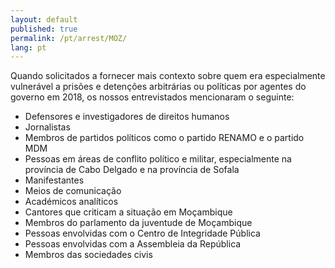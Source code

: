 ```yaml
---
layout: default
published: true
permalink: /pt/arrest/MOZ/
lang: pt
---
```


Quando solicitados a fornecer mais contexto sobre quem era especialmente vulnerável a prisões e detenções arbitrárias ou políticas por agentes do governo em 2018, os nossos entrevistados mencionaram o seguinte:
-	Defensores e investigadores de direitos humanos
-	Jornalistas
-	Membros de partidos políticos como o partido RENAMO e o partido MDM
-	Pessoas em áreas de conflito político e militar, especialmente na província de Cabo Delgado e na província de Sofala
-	Manifestantes
-	Meios de comunicação
-	Académicos analíticos
-	Cantores que criticam a situação em Moçambique
-	Membros do parlamento da juventude de Moçambique
-	Pessoas envolvidas com o Centro de Integridade Pública
-	Pessoas envolvidas com a Assembleia da República
-	Membros das sociedades civis
